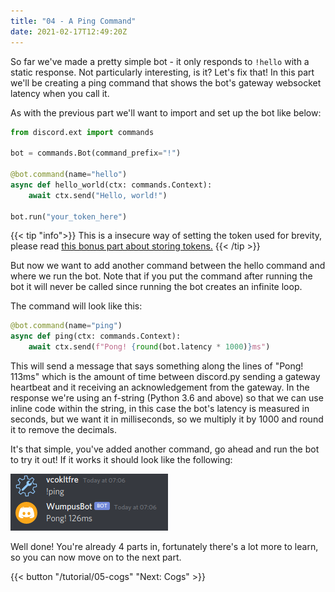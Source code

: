 ```yaml
---
title: "04 - A Ping Command"
date: 2021-02-17T12:49:20Z
---
```


So far we've made a pretty simple bot - it only responds to `!hello` with a static response. Not particularly interesting, is it? Let's fix that! In this part we'll be creating a ping command that shows the bot's gateway websocket latency when you call it.

As with the previous part we'll want to import and set up the bot like below:

```py
from discord.ext import commands

bot = commands.Bot(command_prefix="!")

@bot.command(name="hello")
async def hello_world(ctx: commands.Context):
    await ctx.send("Hello, world!")

bot.run("your_token_here")
```
{{< tip "info">}}
This is a insecure way of setting the token used for brevity, please read [this bonus part about storing tokens.](/tips/tokens)
{{< /tip >}}

But now we want to add another command between the hello command and where we run the bot. Note that if you put the command after running the bot it will never be called since running the bot creates an infinite loop.

The command will look like this:

```py
@bot.command(name="ping")
async def ping(ctx: commands.Context):
    await ctx.send(f"Pong! {round(bot.latency * 1000)}ms")
```

This will send a message that says something along the lines of "Pong! 113ms" which is the amount of time between discord.py sending a gateway heartbeat and it receiving an acknowledgement from the gateway. In the response we're using an f-string (Python 3.6 and above) so that we can use inline code within the string, in this case the bot's latency is measured in seconds, but we want it in milliseconds, so we multiply it by 1000 and round it to remove the decimals.

It's that simple, you've added another command, go ahead and run the bot to try it out! If it works it should look like the following:

![Ping Pong](/images/ping_pong.png)

Well done! You're already 4 parts in, fortunately there's a lot more to learn, so you can now move on to the next part.

{{< button "/tutorial/05-cogs" "Next: Cogs" >}}
